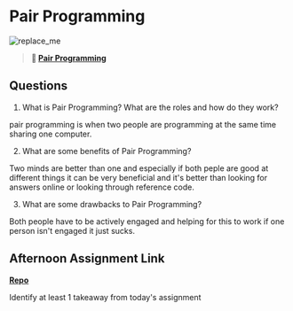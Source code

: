 # Pair Programming

![replace_me](https://codeworks.blob.core.windows.net/public/assets/img/illustrations/placeholder.svg)

> **📖 [Pair Programming](https://codeworksacademy.com/fs-student-guide/resources/wk7/01-Pair-Programming)**

## Questions

1. What is Pair Programming? What are the roles and how do they work?

pair programming is when two people are programming at the same time sharing one computer.

2. What are some benefits of Pair Programming?

Two minds are better than one and especially if both peple are good at different things it can be very beneficial and it's better than looking for answers online or looking through reference code.

3. What are some drawbacks to Pair Programming?

Both people have to be actively engaged and helping for this to work if one person isn't engaged it just sucks.

## Afternoon Assignment Link

**[Repo](https://github.com/ChristineKlosterman/<ASSIGNMENT_REPO>)**

Identify at least 1 takeaway from today's assignment
